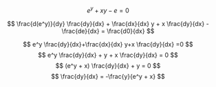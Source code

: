 $$
e^y+xy-e=0
$$

$$
\frac{d(e^y)}{dy} \frac{dy}{dx} + \frac{dx}{dx} y + x \frac{dy}{dx} - \frac{de}{dx} = \frac{d0}{dx}
$$

$$
e^y \frac{dy}{dx}+\frac{dx}{dx} y+x \frac{dy}{dx} =0
$$
$$
e^y \frac{dy}{dx} + y + x \frac{dy}{dx} = 0
$$
$$
(e^y + x) \frac{dy}{dx} + y = 0
$$
$$
\frac{dy}{dx} = -\frac{y}{e^y + x}
$$
